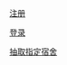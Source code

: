 [注册](http://localhost:8080/cqcq/back_end/public/index.php/index/user/sign)

[登录](http://localhost:8080/cqcq/back_end/public/index.php/index/user/login)

[抽取指定宿舍](http://localhost:8080/cqcq/back_end/public/index.php/index/dormitory/customize)